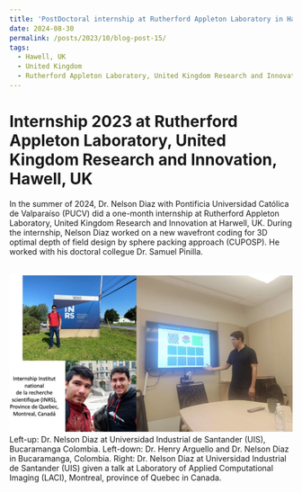 ```yaml
---
title: 'PostDoctoral internship at Rutherford Appleton Laboratory in Harwell, UK, 2024'
date: 2024-08-30
permalink: /posts/2023/10/blog-post-15/
tags:
  - Hawell, UK
  - United Kingdom
  - Rutherford Appleton Laboratory, United Kingdom Research and Innovation
---
```


Internship 2023 at Rutherford Appleton Laboratory, United Kingdom Research and Innovation, Hawell, UK
======

In the summer of 2024, Dr. Nelson Diaz with Pontificia Universidad Católica de Valparaíso (PUCV) did a one-month internship at Rutherford Appleton Laboratory, United Kingdom Research and Innovation at Harwell, UK. During the internship, Nelson Diaz worked on a new wavefront coding for 3D optimal depth of field design by sphere packing approach (CUPOSP). He worked with his doctoral collegue Dr. Samuel Pinilla.



<br/><img src='/images/internship-canada2023.png'>
Left-up: Dr. Nelson Diaz at Universidad Industrial de Santander (UIS), Bucaramanga Colombia. Left-down: Dr. Henry Arguello and Dr. Nelson Diaz in Bucaramanga, Colombia. Right: Dr. Nelson Diaz at Universidad Industrial de Santander (UIS) given a talk at Laboratory of Applied Computational Imaging (LACI), Montreal, province of Quebec in Canada.
